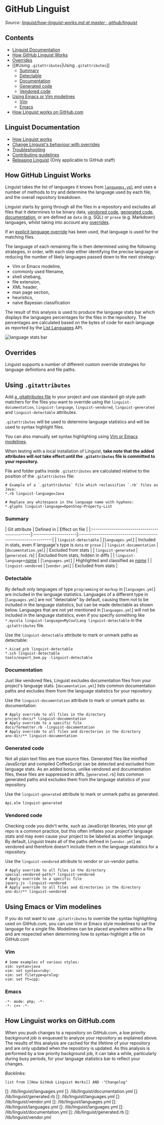 # GitHub Linguist

*Source: [linguist/how-linguist-works.md at master · github/linguist](https://github.com/github/linguist/blob/master/docs/how-linguist-works.md)*

## Contents

* [Linguist Documentation](GitHub%20Linguist.md#linguist-documentation)
* [How GitHub Linguist Works](GitHub%20Linguist.md#how-github-linguist-works)
* [Overrides](GitHub%20Linguist.md#overrides)
* \[\[\#Using `.gitattributes`\|Using `.gitattributes`\]\]
  * [Summary](GitHub%20Linguist.md#summary)
  * [Detectable](GitHub%20Linguist.md#detectable)
  * [Documentation](GitHub%20Linguist.md#documentation)
  * [Generated code](GitHub%20Linguist.md#generated-code)
  * [Vendored code](GitHub%20Linguist.md#vendored-code)
* [Using Emacs or Vim modelines](GitHub%20Linguist.md#using-emacs-or-vim-modelines)
  * [Vim](GitHub%20Linguist.md#vim)
  * [Emacs](GitHub%20Linguist.md#emacs)
* [How Linguist works on GitHub.com](GitHub%20Linguist.md#how-linguist-works-on-github-com)

## Linguist Documentation

* [How Linguist works](https://github.com/github/linguist/blob/master/docs/how-linguist-works.md)
* [Change Linguist's behaviour with overrides](https://github.com/github/linguist/blob/master/docs/overrides.md)
* [Troubleshooting](https://github.com/github/linguist/blob/master/docs/troubleshooting.md)
* [Contributing guidelines](https://github.com/github/linguist/blob/master/CONTRIBUTING.md)
* [Releasing Linguist](https://github.com/github/linguist/blob/master/docs/releasing.md) (Only applicable to GitHub staff)

## How GitHub Linguist Works

Linguist takes the list of languages it knows from [`languages.yml`](/lib/linguist/languages.yml) and uses a number of methods to try and determine the language used by each file, and the overall repository breakdown.

Linguist starts by going through all the files in a repository and excludes all files that it determines to be binary data, [vendored code](https://github.com/github/linguist/blob/master/docs/overrides.md#vendored-code), [generated code](https://github.com/github/linguist/blob/master/docs/overrides.md), [documentation](https://github.com/github/linguist/blob/master/docs/overrides.md#documentation), or are defined as `data` (e.g. SQL) or `prose` (e.g. Markdown) languages, whilst taking into account any [overrides](https://github.com/github/linguist/blob/master/docs/overrides.md).

If an [explicit language override](https://github.com/github/linguist/blob/master/docs/overrides.md#using-gitattributes) has been used, that language is used for the matching files.

The language of each remaining file is then determined using the following strategies, in order, with each step either identifying the precise language or reducing the number of likely languages passed down to the next strategy:

* Vim or Emacs modeline,
* commonly used filename,
* shell shebang,
* file extension,
* XML header,
* man page section,
* heuristics,
* naïve Bayesian classification

The result of this analysis is used to produce the language stats bar which displays the languages percentages for the files in the repository.
The percentages are calculated based on the bytes of code for each language as reported by the [List Languages](https://docs.github.com/rest/reference/repos#list-repository-languages) API.

![language stats bar](https://user-images.githubusercontent.com/2346707/91533656-9768b300-e953-11ea-808d-994cd50e6273.png)

## Overrides

Linguist supports a number of different custom override strategies for language definitions and file paths.

## Using `.gitattributes`

Add [a .gitattributes file](https://git-scm.com/docs/gitattributes) to your project and use standard git-style path matchers for the files you want to override using the `linguist-documentation`, `linguist-language`, `linguist-vendored`, `linguist-generated`  and `linguist-detectable` attributes.

`.gitattributes` will be used to determine language statistics and will be used to syntax highlight files.

You can also manually set syntax highlighting using [Vim or Emacs modelines](#using-emacs-or-vim-modelines).

When testing with a local installation of Linguist, **take note that the added attributes will *not* take effect until the `.gitattributes` file is committed to your repository.**

File and folder paths inside `.gitattributes` are calculated relative to the position of the `.gitattributes` file:

````gitattributes
# Example of a `.gitattributes` file which reclassifies `.rb` files as Java:
*.rb linguist-language=Java

# Replace any whitespace in the language name with hyphens:
*.glyphs linguist-language=OpenStep-Property-List
````

### Summary

<!------------------------------------------------------------------------------------------------------------------------------------------->

\| Git attribute                                  | Defined in            | Effect on file                                                  |
\|:-----------------------------------------------|:----------------------|:----------------------------------------------------------------|
\| `linguist-detectable`                          | [`languages.yml`]     | Included in stats, even if language's type is `data` or `prose` |
\| `linguist-documentation`                       | [`documentation.yml`] | Excluded from stats                                             |
\| `linguist-generated`                           | [`generated.rb`]      | Excluded from stats, hidden in diffs                            |
\| `linguist-language`=<var><ins>name</ins></var> | [`languages.yml`]     | Highlighted and classified as <var><ins>name</ins></var>        |
\| `linguist-vendored`                            | [`vendor.yml`]        | Excluded from stats                                             |

<!------------------------------------------------------------------------------------------------------------------------------------------->

### Detectable

By default only languages of type `programming` or `markup` in [`languages.yml`] are included in the language statistics.
Languages of a different type in [`languages.yml`] are not "detectable" by default, causing them not to be included in the language statistics,
but can be made detectable as shown below.  Languages that are not yet mentioned in [`languages.yml`] will not be included in the language
statistics, even if you specify something like `*.mycola linguist-language=MyCoolLang linguist-detectable` in the `.gitattributes` file.

Use the `linguist-detectable` attribute to mark or unmark paths as detectable:

````gitattributes
*.kicad_pcb linguist-detectable
*.sch linguist-detectable
tools/export_bom.py -linguist-detectable
````

### Documentation

Just like vendored files, Linguist excludes documentation files from your project's language stats.
[`documentation.yml`] lists common documentation paths and excludes them from the language statistics for your repository.

Use the `linguist-documentation` attribute to mark or unmark paths as documentation:

````gitattributes
# Apply override to all files in the directory
project-docs/* linguist-documentation
# Apply override to a specific file
docs/formatter.rb -linguist-documentation
# Apply override to all files and directories in the directory
ano-dir/** linguist-documentation
````

### Generated code

Not all plain text files are true source files.
Generated files like minified JavaScript and compiled CoffeeScript can be detected and excluded from language stats.
As an added bonus, unlike vendored and documentation files, these files are suppressed in diffs.
[`generated.rb`] lists common generated paths and excludes them from the language statistics of your repository.

Use the `linguist-generated` attribute to mark or unmark paths as generated.

````gitattributes
Api.elm linguist-generated
````

### Vendored code

Checking code you didn't write, such as JavaScript libraries, into your git repo is a common practice, but this often inflates your project's language stats and may even cause your project to be labeled as another language.
By default, Linguist treats all of the paths defined in [`vendor.yml`] as vendored and therefore doesn't include them in the language statistics for a repository.

Use the `linguist-vendored` attribute to vendor or un-vendor paths:

````gitattributes
# Apply override to all files in the directory
special-vendored-path/* linguist-vendored
# Apply override to a specific file
jquery.js -linguist-vendored
# Apply override to all files and directories in the directory
ano-dir/** linguist-vendored
````

## Using Emacs or Vim modelines

If you do not want to use `.gitattributes` to override the syntax highlighting used on GitHub.com, you can use Vim or Emacs style modelines to set the language for a single file.
Modelines can be placed anywhere within a file and are respected when determining how to syntax-highlight a file on GitHub.com

### Vim

````
# Some examples of various styles:
vim: syntax=java
vim: set syntax=ruby:
vim: set filetype=prolog:
vim: set ft=cpp:
````

### Emacs

````
-*- mode: php; -*-
-*- c++ -*-
````

## How Linguist works on GitHub.com

When you push changes to a repository on GitHub.com, a low priority background job is enqueued to analyze your repository as explained above.
The results of this analysis are cached for the lifetime of your repository and are only updated when the repository is updated.
As this analysis is performed by a low priority background job, it can take a while, particularly during busy periods, for your language statistics bar to reflect your changes.

*Backlinks:*

````dataview
list from [[How GitHub Linguist Works]] AND -"Changelog"
````

[]: /lib/linguist/languages.yml
[]: /lib/linguist/documentation.yml
[]: /lib/linguist/generated.rb
[]: /lib/linguist/languages.yml
[]: /lib/linguist/vendor.yml
[]: /lib/linguist/languages.yml
[]: /lib/linguist/languages.yml
[]: /lib/linguist/languages.yml
[]: /lib/linguist/documentation.yml
[]: /lib/linguist/generated.rb
[]: /lib/linguist/vendor.yml
